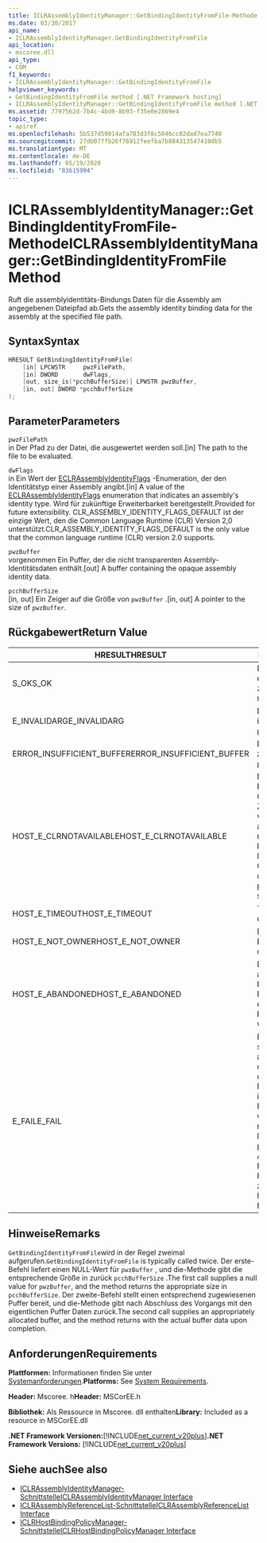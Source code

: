 ```yaml
---
title: ICLRAssemblyIdentityManager::GetBindingIdentityFromFile-Methode
ms.date: 03/30/2017
api_name:
- ICLRAssemblyIdentityManager.GetBindingIdentityFromFile
api_location:
- mscoree.dll
api_type:
- COM
f1_keywords:
- ICLRAssemblyIdentityManager::GetBindingIdentityFromFile
helpviewer_keywords:
- GetBindingIdentityFromFile method [.NET Framework hosting]
- ICLRAssemblyIdentityManager::GetBindingIdentifyFromFile method [.NET Framework hosting]
ms.assetid: 7797562d-7b4c-4bd9-8b93-f35e0e2869e4
topic_type:
- apiref
ms.openlocfilehash: 5b537d59014afa783d3f8c5046cc02dad7ea7740
ms.sourcegitcommit: 27db07ffb26f76912feefba7b884313547410db5
ms.translationtype: MT
ms.contentlocale: de-DE
ms.lasthandoff: 05/19/2020
ms.locfileid: "83615994"
---
```

# <a name="iclrassemblyidentitymanagergetbindingidentityfromfile-method"></a><span data-ttu-id="5cbbb-102">ICLRAssemblyIdentityManager::GetBindingIdentityFromFile-Methode</span><span class="sxs-lookup"><span data-stu-id="5cbbb-102">ICLRAssemblyIdentityManager::GetBindingIdentityFromFile Method</span></span>
<span data-ttu-id="5cbbb-103">Ruft die assemblyidentitäts-Bindungs Daten für die Assembly am angegebenen Dateipfad ab.</span><span class="sxs-lookup"><span data-stu-id="5cbbb-103">Gets the assembly identity binding data for the assembly at the specified file path.</span></span>  
  
## <a name="syntax"></a><span data-ttu-id="5cbbb-104">Syntax</span><span class="sxs-lookup"><span data-stu-id="5cbbb-104">Syntax</span></span>  
  
```cpp  
HRESULT GetBindingIdentityFromFile(  
    [in] LPCWSTR     pwzFilePath,  
    [in] DWORD       dwFlags,  
    [out, size_is(*pcchBufferSize)] LPWSTR pwzBuffer,  
    [in, out] DWORD *pcchBufferSize  
);  
```  
  
## <a name="parameters"></a><span data-ttu-id="5cbbb-105">Parameter</span><span class="sxs-lookup"><span data-stu-id="5cbbb-105">Parameters</span></span>  
 `pwzFilePath`  
 <span data-ttu-id="5cbbb-106">in Der Pfad zu der Datei, die ausgewertet werden soll.</span><span class="sxs-lookup"><span data-stu-id="5cbbb-106">[in] The path to the file to be evaluated.</span></span>  
  
 `dwFlags`  
 <span data-ttu-id="5cbbb-107">in Ein Wert der [ECLRAssemblyIdentityFlags](eclrassemblyidentityflags-enumeration.md) -Enumeration, der den Identitätstyp einer Assembly angibt.</span><span class="sxs-lookup"><span data-stu-id="5cbbb-107">[in] A value of the [ECLRAssemblyIdentityFlags](eclrassemblyidentityflags-enumeration.md) enumeration that indicates an assembly's identity type.</span></span> <span data-ttu-id="5cbbb-108">Wird für zukünftige Erweiterbarkeit bereitgestellt.</span><span class="sxs-lookup"><span data-stu-id="5cbbb-108">Provided for future extensibility.</span></span> <span data-ttu-id="5cbbb-109">CLR_ASSEMBLY_IDENTITY_FLAGS_DEFAULT ist der einzige Wert, den die Common Language Runtime (CLR) Version 2,0 unterstützt.</span><span class="sxs-lookup"><span data-stu-id="5cbbb-109">CLR_ASSEMBLY_IDENTITY_FLAGS_DEFAULT is the only value that the common language runtime (CLR) version 2.0 supports.</span></span>  
  
 `pwzBuffer`  
 <span data-ttu-id="5cbbb-110">vorgenommen Ein Puffer, der die nicht transparenten Assembly-Identitätsdaten enthält.</span><span class="sxs-lookup"><span data-stu-id="5cbbb-110">[out] A buffer containing the opaque assembly identity data.</span></span>  
  
 `pcchBufferSize`  
 <span data-ttu-id="5cbbb-111">[in, out] Ein Zeiger auf die Größe von `pwzBuffer` .</span><span class="sxs-lookup"><span data-stu-id="5cbbb-111">[in, out] A pointer to the size of `pwzBuffer`.</span></span>  
  
## <a name="return-value"></a><span data-ttu-id="5cbbb-112">Rückgabewert</span><span class="sxs-lookup"><span data-stu-id="5cbbb-112">Return Value</span></span>  
  
|<span data-ttu-id="5cbbb-113">HRESULT</span><span class="sxs-lookup"><span data-stu-id="5cbbb-113">HRESULT</span></span>|<span data-ttu-id="5cbbb-114">BESCHREIBUNG</span><span class="sxs-lookup"><span data-stu-id="5cbbb-114">Description</span></span>|  
|-------------|-----------------|  
|<span data-ttu-id="5cbbb-115">S_OK</span><span class="sxs-lookup"><span data-stu-id="5cbbb-115">S_OK</span></span>|<span data-ttu-id="5cbbb-116">Die Methode wurde erfolgreich zurückgegeben.</span><span class="sxs-lookup"><span data-stu-id="5cbbb-116">The method returned successfully.</span></span>|  
|<span data-ttu-id="5cbbb-117">E_INVALIDARG</span><span class="sxs-lookup"><span data-stu-id="5cbbb-117">E_INVALIDARG</span></span>|<span data-ttu-id="5cbbb-118">Der angegebene `pwzFilePath` ist NULL.</span><span class="sxs-lookup"><span data-stu-id="5cbbb-118">The supplied `pwzFilePath` is null.</span></span>|  
|<span data-ttu-id="5cbbb-119">ERROR_INSUFFICIENT_BUFFER</span><span class="sxs-lookup"><span data-stu-id="5cbbb-119">ERROR_INSUFFICIENT_BUFFER</span></span>|<span data-ttu-id="5cbbb-120">Die Größe von `pwzBuffer` ist zu klein.</span><span class="sxs-lookup"><span data-stu-id="5cbbb-120">The size of `pwzBuffer` is too small.</span></span>|  
|<span data-ttu-id="5cbbb-121">HOST_E_CLRNOTAVAILABLE</span><span class="sxs-lookup"><span data-stu-id="5cbbb-121">HOST_E_CLRNOTAVAILABLE</span></span>|<span data-ttu-id="5cbbb-122">Die CLR wurde nicht in einen Prozess geladen, oder die CLR befindet sich in einem Zustand, in dem Sie verwalteten Code nicht ausführen oder den-Befehl nicht erfolgreich verarbeiten kann.</span><span class="sxs-lookup"><span data-stu-id="5cbbb-122">The CLR has not been loaded into a process, or the CLR is in a state in which it cannot run managed code or process the call successfully.</span></span>|  
|<span data-ttu-id="5cbbb-123">HOST_E_TIMEOUT</span><span class="sxs-lookup"><span data-stu-id="5cbbb-123">HOST_E_TIMEOUT</span></span>|<span data-ttu-id="5cbbb-124">Timeout des Aufrufes.</span><span class="sxs-lookup"><span data-stu-id="5cbbb-124">The call timed out.</span></span>|  
|<span data-ttu-id="5cbbb-125">HOST_E_NOT_OWNER</span><span class="sxs-lookup"><span data-stu-id="5cbbb-125">HOST_E_NOT_OWNER</span></span>|<span data-ttu-id="5cbbb-126">Der Aufrufer ist nicht Besitzer der Sperre.</span><span class="sxs-lookup"><span data-stu-id="5cbbb-126">The caller does not own the lock.</span></span>|  
|<span data-ttu-id="5cbbb-127">HOST_E_ABANDONED</span><span class="sxs-lookup"><span data-stu-id="5cbbb-127">HOST_E_ABANDONED</span></span>|<span data-ttu-id="5cbbb-128">Ein Ereignis wurde abgebrochen, während ein blockierter Thread oder eine Fiber darauf wartete.</span><span class="sxs-lookup"><span data-stu-id="5cbbb-128">An event was canceled while a blocked thread or fiber was waiting on it.</span></span>|  
|<span data-ttu-id="5cbbb-129">E_FAIL</span><span class="sxs-lookup"><span data-stu-id="5cbbb-129">E_FAIL</span></span>|<span data-ttu-id="5cbbb-130">Ein unbekannter schwerwiegender Fehler ist aufgetreten.</span><span class="sxs-lookup"><span data-stu-id="5cbbb-130">An unknown catastrophic failure occurred.</span></span> <span data-ttu-id="5cbbb-131">Wenn eine Methode E_FAIL zurückgibt, ist die CLR innerhalb des Prozesses nicht mehr verwendbar.</span><span class="sxs-lookup"><span data-stu-id="5cbbb-131">If a method returns E_FAIL, the CLR is no longer usable within the process.</span></span> <span data-ttu-id="5cbbb-132">Nachfolgende Aufrufe von Hostingmethoden geben HOST_E_CLRNOTAVAILABLE zurück.</span><span class="sxs-lookup"><span data-stu-id="5cbbb-132">Subsequent calls to hosting methods return HOST_E_CLRNOTAVAILABLE.</span></span>|  
  
## <a name="remarks"></a><span data-ttu-id="5cbbb-133">Hinweise</span><span class="sxs-lookup"><span data-stu-id="5cbbb-133">Remarks</span></span>  
 <span data-ttu-id="5cbbb-134">`GetBindingIdentityFromFile`wird in der Regel zweimal aufgerufen.</span><span class="sxs-lookup"><span data-stu-id="5cbbb-134">`GetBindingIdentityFromFile` is typically called twice.</span></span> <span data-ttu-id="5cbbb-135">Der erste-Befehl liefert einen NULL-Wert für `pwzBuffer` , und die-Methode gibt die entsprechende Größe in zurück `pcchBufferSize` .</span><span class="sxs-lookup"><span data-stu-id="5cbbb-135">The first call supplies a null value for `pwzBuffer`, and the method returns the appropriate size in `pcchBufferSize`.</span></span> <span data-ttu-id="5cbbb-136">Der zweite-Befehl stellt einen entsprechend zugewiesenen Puffer bereit, und die-Methode gibt nach Abschluss des Vorgangs mit den eigentlichen Puffer Daten zurück.</span><span class="sxs-lookup"><span data-stu-id="5cbbb-136">The second call supplies an appropriately allocated buffer, and the method returns with the actual buffer data upon completion.</span></span>  
  
## <a name="requirements"></a><span data-ttu-id="5cbbb-137">Anforderungen</span><span class="sxs-lookup"><span data-stu-id="5cbbb-137">Requirements</span></span>  
 <span data-ttu-id="5cbbb-138">**Plattformen:** Informationen finden Sie unter [Systemanforderungen](../../get-started/system-requirements.md).</span><span class="sxs-lookup"><span data-stu-id="5cbbb-138">**Platforms:** See [System Requirements](../../get-started/system-requirements.md).</span></span>  
  
 <span data-ttu-id="5cbbb-139">**Header:** Mscoree. h</span><span class="sxs-lookup"><span data-stu-id="5cbbb-139">**Header:** MSCorEE.h</span></span>  
  
 <span data-ttu-id="5cbbb-140">**Bibliothek:** Als Ressource in Mscoree. dll enthalten</span><span class="sxs-lookup"><span data-stu-id="5cbbb-140">**Library:** Included as a resource in MSCorEE.dll</span></span>  
  
 <span data-ttu-id="5cbbb-141">**.NET Framework Versionen:**[!INCLUDE[net_current_v20plus](../../../../includes/net-current-v20plus-md.md)]</span><span class="sxs-lookup"><span data-stu-id="5cbbb-141">**.NET Framework Versions:** [!INCLUDE[net_current_v20plus](../../../../includes/net-current-v20plus-md.md)]</span></span>  
  
## <a name="see-also"></a><span data-ttu-id="5cbbb-142">Siehe auch</span><span class="sxs-lookup"><span data-stu-id="5cbbb-142">See also</span></span>

- [<span data-ttu-id="5cbbb-143">ICLRAssemblyIdentityManager-Schnittstelle</span><span class="sxs-lookup"><span data-stu-id="5cbbb-143">ICLRAssemblyIdentityManager Interface</span></span>](iclrassemblyidentitymanager-interface.md)
- [<span data-ttu-id="5cbbb-144">ICLRAssemblyReferenceList-Schnittstelle</span><span class="sxs-lookup"><span data-stu-id="5cbbb-144">ICLRAssemblyReferenceList Interface</span></span>](iclrassemblyreferencelist-interface.md)
- [<span data-ttu-id="5cbbb-145">ICLRHostBindingPolicyManager-Schnittstelle</span><span class="sxs-lookup"><span data-stu-id="5cbbb-145">ICLRHostBindingPolicyManager Interface</span></span>](iclrhostbindingpolicymanager-interface.md)
